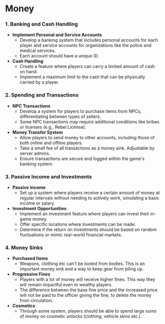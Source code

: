 # Money

### **1. Banking and Cash Handling**

- **Implement Personal and Service Accounts**
    - Develop a banking system that includes personal accounts for each player and service accounts for organizations like the police and medical services.
    - Each account should have a unique ID.
- **Cash Handling**
    - Create a feature where players can carry a limited amount of cash on hand.
    - Implement a maximum limit to the cash that can be physically carried by a player.

### **2. Spending and Transactions**

- **NPC Transactions**
    - Develop a system for players to purchase items from NPCs, differentiating between types of sellers.
    - Some NPC transactions may require additional conditions like bribes or licenses (e.g., Rebel License).
- **Money Transfer System**
    - Allow players to send money to other accounts, including those of both online and offline players.
    - Take a small fee of all transactions as a money sink. Adjustable by server admins.
    - Ensure transactions are secure and logged within the game's banking system.

### **3. Passive Income and Investments**

- **Passive Income**
    - Set up a system where players receive a certain amount of money at regular intervals without needing to actively work, simulating a basic income or salary.
- **Investment Opportunities**
    - Implement an investment feature where players can invest their in-game money.
    - Offer specific locations where investments can be made.
    - Determine if the return on investments should be based on random fluctuations or mimic real-world financial markets.

### **4. Money Sinks**

- **Purchased Items**
    - Weapons, clothing etc can't be looted from bodies. This is an important money sink and a way to keep gear from piling up.
- **Progressive Fines**
    - Players with a lot of money will receive higher fines. This way they will remain impactful even to wealthy players.
    - The difference between the base fine price and the increased price will not be paid to the officer giving the fine, to delete the money from circulation.
- **Cosmetics**
    - Through some system, players should be able to spend large sums of money on cosmetic unlocks (clothing, vehicle skins etc.).
